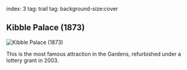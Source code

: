 index: 3
tag: trail
tag: background-size:cover

## Kibble Palace (1873)

![Kibble Palace (1873)](kibble-palace.jpg)

This is the most famous attraction in the Gardens, refurbished
under a lottery grant in 2003.
